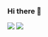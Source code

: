 ### Hi there 👋


<div>
  <img src="https://github-readme-stats.vercel.app/api?username=maytearaujo&show_icons=true&theme=tokyonight">
  <img src="https://github-readme-stats.vercel.app/api/top-langs/?username=maytearaujo&layout=compact">
</div>
<!--
**maytearaujo/maytearaujo** is a ✨ _special_ ✨ repository because its `README.md` (this file) appears on your GitHub profile.

Here are some ideas to get you started:

- 🔭 I’m currently working on ...
- 🌱 I’m currently learning ...
- 👯 I’m looking to collaborate on ...
- 🤔 I’m looking for help with ...
- 💬 Ask me about ...
- 📫 How to reach me: ...
- 😄 Pronouns: ...
- ⚡ Fun fact: ...
-->
